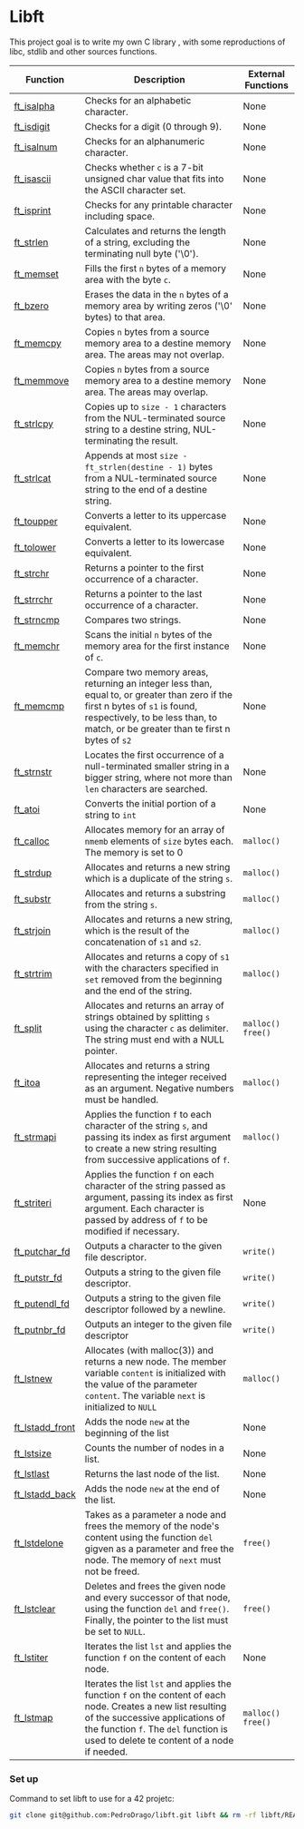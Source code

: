 # Libft
This project goal is to write my own C library , with some reproductions of libc, stdlib and other sources functions.

| Function                             | Description                                                                                                                                                                                                                             | External Functions  |
| ------------------------------------ | --------------------------------------------------------------------------------------------------------------------------------------------------------------------------------------------------------------------------------------- | ------------------- |
| [ft_isalpha](ft_isalpha.c)           | Checks for an alphabetic character.                                                                                                                                                                                                     | None                |
| [ft_isdigit](ft_isdigit.c)           | Checks for a digit (0 through 9).                                                                                                                                                                                                       | None                |
| [ft_isalnum](ft_isalnum.c)           | Checks for an alphanumeric character.                                                                                                                                                                                                   | None                |
| [ft_isascii](ft_isascii.c)           | Checks whether `c` is a 7-bit unsigned char value that fits into the ASCII character set.                                                                                                                                               | None                |
| [ft_isprint](ft_isprint.c)           | Checks for any printable character including space.                                                                                                                                                                                     | None                |
| [ft_strlen](ft_strlen.c)             | Calculates and returns the length of a string, excluding the terminating null byte ('\\0').                                                                                                                                             | None                |
| [ft_memset](ft_memset.c)             | Fills the first `n` bytes of a memory area with the byte `c`.                                                                                                                                                                           | None                |
| [ft_bzero](ft_bzero.c)               | Erases the data in the `n` bytes of a memory area by writing zeros ('\\0' bytes) to that area.                                                                                                                                          | None                |
| [ft_memcpy](ft_memcpy.c)               | Copies `n` bytes from a source memory area to a destine memory area. The areas may not overlap.                                                                                                                                         | None                |
| [ft_memmove](ft_memmove.c)             | Copies `n` bytes from a source memory area to a destine memory area. The areas may overlap.                                                                                                                                             | None                |
| [ft_strlcpy](ft_strlcpy.c)             | Copies up to `size - 1` characters from the NUL-terminated source string to a destine string, NUL-terminating the result.                                                                                                               | None                |
| [ft_strlcat](ft_strlcat.c)             | Appends at most `size - ft_strlen(destine - 1)` bytes from a NUL-terminated source string to the end of a destine string.                                                                                                               | None                |
| [ft_toupper](ft_toupper.c)           | Converts a letter to its uppercase equivalent.                                                                                                                                                                                          | None                |
| [ft_tolower](ft_tolower.c)           | Converts a letter to its lowercase equivalent.                                                                                                                                                                                          | None                |
| [ft_strchr](ft_strchr.c)             | Returns a pointer to the first occurrence of a character.                                                                                                                                                                               | None                |
| [ft_strrchr](ft_strrchr.c)           | Returns a pointer to the last occurrence of a character.                                                                                                                                                                                | None                |
| [ft_strncmp](ft_strncmp.c)           | Compares two strings.                                                                                                                                                                                                                   | None                |
| [ft_memchr](ft_memchr.c)             | Scans the initial `n` bytes of the memory area for the first instance of `c`.                                                                                                                                                           | None                |
| [ft_memcmp](ft_memcmp.c)             | Compare two memory areas, returning an integer less than, equal to, or greater than zero if the first n bytes of `s1` is found, respectively, to be less than, to match, or be greater than te first n bytes of `s2`                    | None                |
| [ft_strnstr](ft_strnstr.c)           | Locates the first occurrence of a null-terminated smaller string in a bigger string, where not more than `len` characters are searched.                                                                                                 | None                |
| [ft_atoi](ft_atoi.c)                 | Converts the initial portion of a string to `int`                                                                                                                                                                                       | None                |
| [ft_calloc](ft_calloc.c)             | Allocates memory for an array of `nmemb` elements of `size` bytes each. The memory is set to 0                                                                                                                                          | `malloc()`          |
| [ft_strdup](ft_strdup.c)             | Allocates and returns a new string which is a duplicate of the string `s`.                                                                                                                                                              | `malloc()`          |
| [ft_substr](ft_substr.c)             | Allocates and returns a substring from the string `s`.                                                                                                                                                                                  | `malloc()`          |
| [ft_strjoin](ft_strjoin.c)           | Allocates and returns a new string, which is the result of the concatenation of `s1` and `s2`.                                                                                                                                          | `malloc()`          |
| [ft_strtrim](ft_strtrim.c)           | Allocates and returns a copy of `s1` with the characters specified in `set` removed from the beginning and the end of the string.                                                                                                       | `malloc()`          |
| [ft_split](ft_split.c)               | Allocates and returns an array of strings obtained by splitting `s` using the character `c` as delimiter. The string must end with a NULL pointer.                                                                                      | `malloc()` `free()` |
| [ft_itoa](ft_itoa.c)                 | Allocates and returns a string representing the integer received as an argument. Negative numbers must be handled.                                                                                                                      | `malloc()`          |
| [ft_strmapi](ft_strmapi.c)           | Applies the function `f` to each character of the string `s`, and passing its index as first argument to create a new string resulting from successive applications of `f`.                                                             | `malloc()`          |
| [ft_striteri](ft_striteri.c)         | Applies the function `f` on each character of the string passed as argument, passing its index as first argument. Each character is passed by address of `f` to be modified if necessary.                                               | None                |
| [ft_putchar_fd](ft_putchar_fd.c)     | Outputs a character to the given file descriptor.                                                                                                                                                                                       | `write()`           |
| [ft_putstr_fd](ft_putstr_fd.c)       | Outputs a string to the given file descriptor.                                                                                                                                                                                          | `write()`           |
| [ft_putendl_fd](ft_putendl_fd.c)     | Outputs a string to the given file descriptor followed by a newline.                                                                                                                                                                    | `write()`           |
| [ft_putnbr_fd](ft_putnbr_fd.c)       | Outputs an integer to the given file descriptor                                                                                                                                                                                         | `write()`           |
| [ft_lstnew](ft_lstnew_bonus.c)             | Allocates (with malloc(3)) and returns a new node. The member variable `content` is initialized with the value of the parameter `content`. The variable `next` is initialized to `NULL`                                                 | `malloc()`          |
| [ft_lstadd_front](ft_lstadd_front_bonus.c) | Adds the node `new` at the beginning of the list                                                                                                                                                                                        | None                |
| [ft_lstsize](ft_lstsize_bonus.c)           | Counts the number of nodes in a list.                                                                                                                                                                                                   | None                |
| [ft_lstlast](ft_lstlast_bonus.c)           | Returns the last node of the list.                                                                                                                                                                                                      | None                |
| [ft_lstadd_back](ft_lstadd_back_bonus.c)   | Adds the node `new` at the end of the list.                                                                                                                                                                                             | None                |
| [ft_lstdelone](ft_lstdelone_bonus.c)       | Takes as a parameter a node and frees the memory of the node's content using the function `del` gigven as a parameter and free the node. The memory of `next` must not be freed.                                                        | `free()`            |
| [ft_lstclear](ft_lstclear_bonus.c)         | Deletes and frees the given node and every successor of that node, using the function `del` and `free()`. Finally, the pointer to the list must be set to `NULL`.                                                                       | `free()`            |
| [ft_lstiter](ft_lstiter_bonus.c)           | Iterates the list `lst` and applies the function `f` on the content of each node.                                                                                                                                                       | None                |
| [ft_lstmap](ft_lstmap_bonus.c)             | Iterates the list `lst` and applies the function `f` on the content of each node. Creates a new list resulting of the successive applications of the function `f`. The `del` function is used to delete te content of a node if needed. | `malloc()` `free()` |

### Set up
Command to set libft to use for a 42 projetc:
```bash
git clone git@github.com:PedroDrago/libft.git libft && rm -rf libft/README.md libft/.gitignore libft/.git
```
